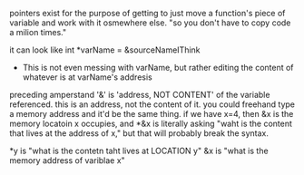 pointers exist for the purpose of getting to just move a function's piece of variable and work with it osmewhere else. "so you don't have to copy code a milion times."

it can look like int *varName = &sourceNameIThink
- This is not even messing with varName, but rather editing the content of whatever is at varName's addresis

preceding amperstand '&'  is 'address, NOT CONTENT' of the variable referenced. this is an address, not the content of it. you could freehand type a memory address and it'd be the same thing. 
if we have x=4, then &x is the memory locatoin x occupies, and *&x is literally asking "waht is the content that lives at the address of x," but that will probably break the syntax.

*y is "what is the contetn taht lives at LOCATION y"
&x is "what is the memory address of variblae x"


